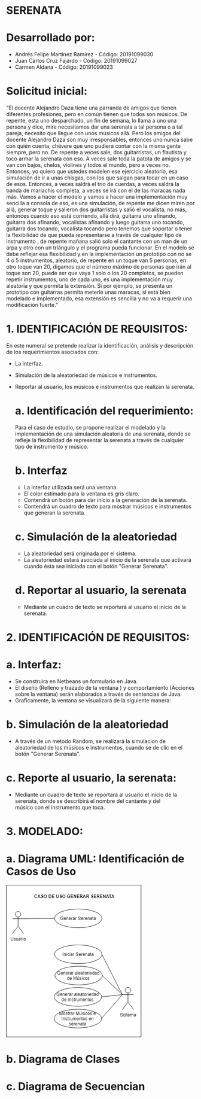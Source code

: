 # SERENATA

 # Desarrollado por:
   * Andrés Felipe Martinez Ramírez - Código: 20191099030
   * Juan Carlos Cruz Fajardo       - Código: 20191099027
   * Carmen Aldana                  - Código: 20191099023      

 # Solicitud inicial:

“El docente Alejandro Daza tiene una parranda de amigos que tienen diferentes profesiones, pero en común tienen que todos son músicos. De repente, esta uno desparchado, un fin de semana, lo llama a uno una persona y dice, mire necesitamos dar una serenata a tal persona o a tal pareja, necesito que llegue con unos músicos allá. Pero los amigos del docente Alejandro Daza son muy irresponsables, entonces uno nunca sabe con quién cuenta, chévere que uno pudiera contar con la misma gente siempre, pero no. De repente a veces sale, dos guitarristas, un flautista y tocó armar la serenata con eso. A veces sale toda la patota de amigos y se van con bajos, chelos, violines y todos el mundo, pero a veces no. Entonces, yo quiero que ustedes modelen ese ejercicio aleatorio, esa simulación de ir a unas chisgas, con los que salgan para tocar en un caso de esos. Entonces, a veces saldrá el trio de cuerdas, a veces saldrá la banda de mariachis completa, a veces se irá con el de las maracas nada más. Vamos a hacer el modelo y vamos a hacer una implementación muy sencilla a consola de eso, es una simulación, de repente me dicen miren por allá, generar toque y salieron dos guitarristas y salió el vocalista, no más, entonces cuando eso está corriendo, allá dirá, guitarra uno afinando, guitarra dos afinando,  vocalistas afinando y luego guitarra uno tocando, guitarra dos tocando, vocalista tocando pero tenemos que soportar o tener la flexibilidad de que pueda representarse a través de cualquier tipo de instrumento , de repente mañana salió solo el cantante con un man de un arpa y otro con un triángulo y el programa pueda funcionar. En el modelo se debe reflejar esa flexibilidad y en la implementación un prototipo con no se 4 o 5 instrumentos, aleatorio, de repente en un toque van 5 personas, en otro toque van 20, digamos que el número máximo de personas que irán al toque son 20, puede ser que vaya 1 solo o los 20 completos, se pueden repetir instrumentos, uno de cada uno, es una implementación muy aleatoria y que permita la extensión. Si por ejemplo, se presenta un prototipo con guitarras permita meterle unas maracas, si está bien modelado e implementado, esa extensión es sencilla y no va a requerir una modificación fuerte.”

# 1. IDENTIFICACIÓN DE REQUISITOS:

En este numeral se pretende realizar la identificación, análisis y descripción de los requerimientos asociados con:

* La interfaz.
* Simulación de la aleatoriedad de músicos e instrumentos.
* Reportar al usuario, los músicos e instrumentos que realizan la serenata.

  # a. Identificación del requerimiento:
  
  Para el caso de estudio, se propone realizar el modelado y la implementación de una simulación aleatoria de una serenata, donde se       refleje la flexibilidad de representar la serenata a través de cualquier tipo de instrumento y músico. 
  
  # b. Interfaz
  
   * La interfaz utilizada será una ventana.
   * El color estimado para la ventana es gris claro.
   * Contendrá un botón para dar inicio a la generación de la serenata.
   * Contendrá un cuadro de texto para mostrar músicos e instrumentos que generan la serenata. 
   
   # c. Simulación de la aleatoriedad
   
   * La aleatoriedad será originada por el sistema.
   * La aleatoriedad estará asociada al inicio de la serenata que activará cuando ésta sea iniciada con el botón "Generar Serenata".
   
   # d. Reportar al usuario, la serenata 
   
   * Mediante un cuadro de texto se reportará al usuario el inicio de la serenata.

# 2. IDENTIFICACIÓN DE REQUISITOS:

   # a. Interfaz:
   
   * Se construira en Netbeans un formulario en Java.
   * El diseño (Relleno y trazado de la ventana ) y comportamiento (Acciones sobre la ventana) serán elaborados a través de sentencias        de Java.
   * Graficamente, la ventana se visualizará de la siguiente manera:
   
   # b. Simulación de la aleatoriedad
   
   * A través de un metodo Random, se realizará la simulacion de aleatoriedad de los músicos e instrumentos, cuando se de clic en el          botón "Generar Serenata".
   
   # c.	Reporte al usuario, la serenata:
   
   * Mediante un cuadro de texto se reportará al usuario el inicio de la serenata, donde se describirá el nombre del cantante y del     
     músico con el instrumento que toca.
    
# 3. MODELADO:

   # a. Diagrama UML: Identificación de Casos de Uso

![Imagen Caso de Uso Principal.png](https://github.com/cjaldanar/Serenata/blob/master/Caso%20de%20Uso%20Principal.png)

   # b. Diagrama de Clases
   
   # c. Diagrama de Secuencian

